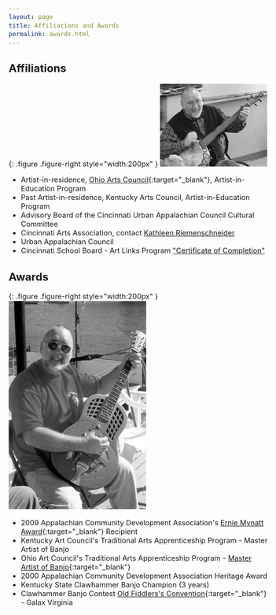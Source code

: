 ```yaml
---
layout: page
title: Affiliations and Awards
permalink: awards.html
---
```


<style>
body { font-size: 11pt; }
</style>

## Affiliations

{: .figure .figure-right style="width:200px" }
![Gourd Banjo](assets/images/gourd.jpg)

* Artist-in-residence, [Ohio Arts Council](http://www.oac.state.oh.us/){:target="_blank"}, Artist-in-Education Program
* Past Artist-in-residence, Kentucky Arts Council, Artist-in-Education Program
* Advisory Board of the Cincinnati Urban Appalachian Council Cultural Committee
* Cincinnati Arts Association, contact [Kathleen Riemenschneider](mailto:kriemenschneider@cincinnatiarts.org)
* Urban Appalachian Council
* Cincinnati School Board - Art Links Program ["Certificate of Completion"](assets/images/artlink.jpg)

## Awards

{: .figure .figure-right style="width:200px" }
![Metal Guitar](assets/images/metalguitar.jpg)

* 2009 Appalachian Community Development Association's [Ernie Mynatt Award](http://www.appalachianfestival.org/grants){:target="_blank"} Recipient
* Kentucky Art Council's Traditional Arts Apprenticeship Program - Master Artist of Banjo
* Ohio Art Council's Traditional Arts Apprenticeship Program - [Master Artist of Banjo](http://www.ohiofolkarts.org/russ-childers/){:target="_blank"}
* 2000 Appalachian Community Development Association Heritage Award
* Kentucky State Clawhammer Banjo Champion (3 years)
* Clawhammer Banjo Contest [Old Fiddlers's Convention](http://www.oldfiddlersconvention.com/1990win.htm){:target="_blank"} - Galax Virginia
